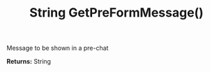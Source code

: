 ﻿---
uid: crmscript_ref_NSChatWidgetSettings_GetPreFormMessage
title: String GetPreFormMessage()
intellisense: NSChatWidgetSettings.GetPreFormMessage
keywords: NSChatWidgetSettings, GetPreFormMessage
so.topic: reference
---

Message to be shown in a pre-chat

**Returns:** String


